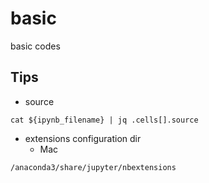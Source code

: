 # basic
basic codes

## Tips
- source
```
cat ${ipynb_filename} | jq .cells[].source
```

- extensions configuration dir
  - Mac
```
/anaconda3/share/jupyter/nbextensions
```

